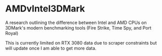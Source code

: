 # AMDvIntel3DMark
A research outlining the difference between Intel and AMD CPUs on 3DMark's modern benchmarking tools
(Fire Strike, Time Spy, and Port Royal)

This is currently limited on RTX 3080 data due to scraper constraints but will update once I am able to get more data.
